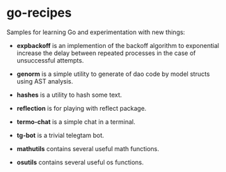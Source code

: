 # go-recipes

Samples for learning Go and experimentation with new things:


- **expbackoff** is an implemention of the backoff algorithm to exponential increase the delay between repeated processes in the case of unsuccessful attempts.

- **genorm** is a simple utility to generate of dao code by model structs using AST analysis.

- **hashes** is a utility to hash some text.

- **reflection** is for playing with reflect package.

- **termo-chat** is a simple chat in a terminal.

- **tg-bot** is a trivial telegtam bot.

- **mathutils** contains several useful math functions.

- **osutils** contains several useful os functions.


